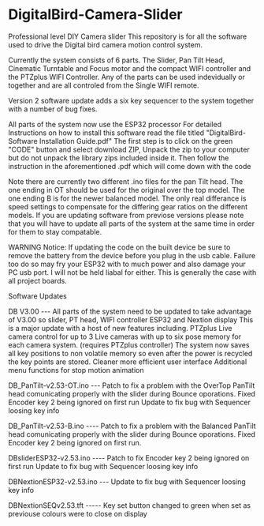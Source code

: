# DigitalBird-Camera-Slider
Professional level DIY Camera slider
This repository is for all the software used to drive the Digital bird camera motion control system.

Currently the system consists of 6 parts. The Slider, Pan Tilt Head, Cinematic Turntable and Focus motor and the compact WIFI controller
and the PTZplus WIFI Controller. Any of the parts can be used indevidually or together and are all controled from the Single WIFI remote.

Version 2 software update adds a six key sequencer to the system together with a number of bug fixes.

All parts of the system now use the ESP32 processor
For detailed Instructions on how to install this software read the file titled "DigitalBird-Software Installation Guide.pdf"
The first step is to click on the green "CODE" button and select download ZIP, Unpack the zip to your computer but do not unpack the library zips included inside it.
Then follow the instruction in the aforementioned .pdf which will come down with the code

Note there are currently two different .ino files for the pan Tilt head. The one ending in OT should be used for the original over the top model. The one ending B is for the newer balanced model. The only real differance is speed settings to compensate for the differing gear ratios on the different models. If you are updating software from previose versions please note that you will have to update all parts of the system at the same time in order for them to stay compatable.

WARNING Notice:
If updating the code on the built device be sure to remove the battery from the device before you plug in the usb cable.
Failure too do so may fry your ESP32 with to much power and also damage your PC usb port.
I will not be held liabal for either. This is generally the case with all project boards.

Software Updates

DB V3.00 ---                      All parts of the system need to be updated to take advantage of V3.00 so slider, PT head, WIFI controller ESP32 and Nextion display
                                  This is a major update with a host of new features including.
                                  PTZplus Live camera control for up to 3 Live cameras with up to six pose memory for each camera system. (requires PTZplus controller)
                                  The system now saves all key positions to non volatile memory so even after the power is recycled the key points are stored.
                                  Cleaner more efficient user interface
                                  Additional menu functions for stop motion animation

                                  


DB_PanTilt-v2.53-OT.ino ---        Patch to fix a problem with the OverTop PanTilt head comunicating properly with the slider during Bounce oporations.
                                   Fixed Encoder key 2 being ignored on first run
                                   Update to fix bug with Sequencer loosing key info

DB_PanTilt-v2.53-B.ino  ----       Patch to fix a problem with the Balanced PanTilt head comunicating properly with the slider during Bounce oporations.
                                   Fixed Encoder key 2 being ignored on first run.

DBsliderESP32-v2.53.ino ----       Patch to fix Encoder key 2 being ignored on first run
                                   Update to fix bug with Sequencer loosing key info
                                   
DBNextionESP32-v2.53.ino ---       Update to fix bug with Sequencer loosing key info                             
                                   

DBNextionSEQv2.53.tft -----       Key set button changed to green when set as previouse colours were to close on display
